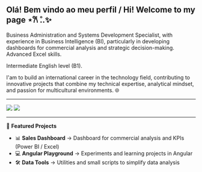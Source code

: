 ## Olá! Bem vindo ao meu perfil / Hi! Welcome to my page ⋆𐙚 ̊..✨

Business Administration and Systems Development Specialist, with experience in Business Intelligence (BI), particularly in developing dashboards for commercial analysis and strategic decision-making. Advanced Excel skills.

Intermediate English level (B1).

I'am to build an international career in the technology field, contributing to innovative projects that combine my technical expertise, analytical mindset, and passion for multicultural environments. 🌐

---

<div> 
  <a href = "mailto:mota.nelci53@gmail.com"><img src="https://img.shields.io/badge/-Gmail-%23333?style=for-the-badge&logo=gmail&logoColor=white" target="_blank"></a>
  <a href="https://www.linkedin.com/in/maria-eduarda-mota-da-cruz-93a346304" target="_blank"><img src="https://img.shields.io/badge/-LinkedIn-%230077B5?style=for-the-badge&logo=linkedin&logoColor=white" target="_blank"></a> 
  
</div>

---

 📌 **Featured Projects**
- 📊 **Sales Dashboard** → Dashboard for commercial analysis and KPIs (Power BI / Excel)  
- 💻 **Angular Playground** → Experiments and learning projects in Angular  
- 🛠️ **Data Tools** → Utilities and small scripts to simplify data analysis


